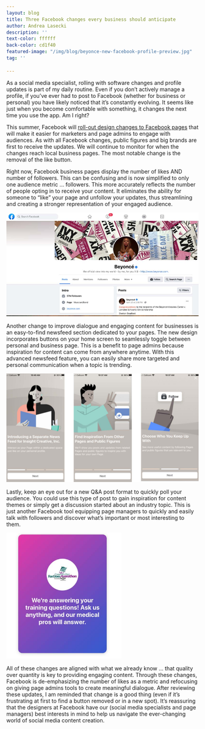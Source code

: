 ```yaml
---
layout: blog
title: Three Facebook changes every business should anticipate
author: Andrea Lasecki
description: ''
text-color: ffffff
back-color: cd1f40
featured-image: "/img/blog/beyonce-new-facebook-profile-preview.jpg"
tag: ''

---
```

As a social media specialist, rolling with software changes and profile updates is part of my daily routine. Even if you don’t actively manage a profile, if you’ve ever had to post to Facebook (whether for business or personal) you have likely noticed that it’s constantly evolving. It seems like just when you become comfortable with something, it changes the next time you use the app. Am I right?

This summer, Facebook will <a href="https://about.fb.com/news/2021/01/introducing-the-new-page-experience/" target="_blank" rel="noopener noreferrer">roll-out design changes to Facebook pages</a> that will make it easier for marketers and page admins to engage with audiences. As with all Facebook changes, public figures and big brands are first to receive the updates. We will continue to monitor for when the changes reach local business pages. The most notable change is the removal of the like button.

Right now, Facebook business pages display the number of likes AND number of followers. This can be confusing and is now simplified to only one audience metric … followers. This more accurately reflects the number of people opting in to receive your content. It eliminates the ability for someone to “like” your page and unfollow your updates, thus streamlining and creating a stronger representation of your engaged audience.

![](/img/blog/beyonce-new-facebook-profile-preview.jpg)

Another change to improve dialogue and engaging content for businesses is an easy-to-find newsfeed section dedicated to your pages. The new design incorporates buttons on your home screen to seamlessly toggle between personal and business page. This is a benefit to page admins because inspiration for content can come from anywhere anytime. With this advanced newsfeed feature, you can easily share more targeted and personal communication when a topic is trending.

![](/img/blog/facebook-images-grouped.jpg)

Lastly, keep an eye out for a new Q&A post format to quickly poll your audience. You could use this type of post to gain inspiration for content themes or simply get a discussion started about an industry topic. This is just another Facebook tool equipping page managers to quickly and easily talk with followers and discover what’s important or most interesting to them.

<img src="/img/blog/fox-cities-marathon-image.jpg" style="width:60%;">

All of these changes are aligned with what we already know … that quality over quantity is key to providing engaging content. Through these changes, Facebook is de-emphasizing the number of likes as a metric and refocusing on giving page admins tools to create meaningful dialogue. After reviewing these updates, I am reminded that change is a good thing (even if it’s frustrating at first to find a button removed or in a new spot). It’s reassuring that the designers at Facebook have our (social media specialists and page managers) best interests in mind to help us navigate the ever-changing world of social media content creation.